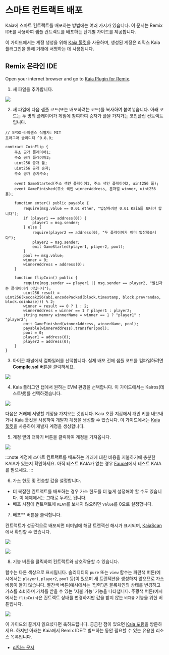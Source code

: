 # 스마트 컨트랙트 배포

Kaia에 스마트 컨트랙트를 배포하는 방법에는 여러 가지가 있습니다. 이 문서는 Remix IDE를 사용하여 샘플 컨트랙트를 배포하는 단계별 가이드를 제공합니다.

이 가이드에서는 계정 생성을 위해 [Kaia 툴킷](https://toolkit.kaia.io/account/)을 사용하며, 생성된 계정은 리믹스 Kaia 플러그인을 통해 거래에 서명하는 데 사용됩니다.

## Remix 온라인 IDE <a id="remix-ide"></a>

Open your internet browser and go to [Kaia Plugin for Remix](https://ide.kaia.io).

1. 새 파일을 추가합니다.

![](/img/build/smart-contracts/d-remix-create.png)

2. 새 파일에 다음 샘플 코드(또는 배포하려는 코드)를 복사하여 붙여넣습니다. 아래 코드는 두 명의 플레이어가 게임에 참여하여 승자가 풀을 가져가는 코인플립 컨트랙트입니다.

```solidity
// SPDX-라이센스 식별자: MIT
프라그마 솔리디티 ^0.8.0;

contract CoinFlip {
    주소 공개 플레이어1;
    주소 공개 플레이어2;
    uint256 공개 풀;
    uint256 공개 승자;
    주소 공개 승자주소;
    
    event GameStarted(주소 색인 플레이어1, 주소 색인 플레이어2, uint256 풀);
    event GameFinished(주소 색인 winnerAddress, 문자열 winner, uint256 풀);
    
    function enter() public payable {
        require(msg.value == 0.01 ether, "입장하려면 0.01 Kaia를 보내야 합니다");
        if (player1 == address(0)) {
            player1 = msg.sender;
        } else {
            require(player2 == address(0), "두 플레이어가 이미 입장했습니다");
            player2 = msg.sender;
            emit GameStarted(player1, player2, pool);
        }
        pool += msg.value;
        winner = 0;
        winnerAddress = address(0);
    }
    
    function flipCoin() public {
        require(msg.sender == player1 || msg.sender == player2, "발신자는 플레이어가 아닙니다");
        uint256 result = uint256(keccak256(abi.encodePacked(block.timestamp, block.prevrandao, block.coinbase))) % 2;
        winner = result == 0 ? 1 : 2;
        winnerAddress = winner == 1 ? player1 : player2;
        string memory winnerName = winner == 1 ? "player1" : "player2";
        emit GameFinished(winnerAddress, winnerName, pool);
        payable(winnerAddress).transfer(pool);
        pool = 0;
        player1 = address(0);
        player2 = address(0);
    }
}
```

3. 아이콘 패널에서 컴파일러를 선택합니다. 실제 배포 전에 샘플 코드를 컴파일하려면 **Compile.sol** 버튼을 클릭하세요.

![](/img/build/smart-contracts/d-remix-compile.png)

4. Kaia 플러그인 탭에서 원하는 EVM 환경을 선택합니다. 이 가이드에서는 Kairos(테스트넷)를 선택하겠습니다.

![](/img/build/smart-contracts/d-remix-env.png)

다음은 거래에 서명할 계정을 가져오는 것입니다. Kaia 호환 지갑에서 개인 키를 내보내거나 Kaia 툴킷을 사용하여 개발자 계정을 생성할 수 있습니다. 이 가이드에서는 [Kaia 툴킷](https://toolkit.kaia.io/account)을 사용하여 개발자 계정을 생성합니다.

5. 계정 옆의 더하기 버튼을 클릭하여 계정을 가져옵니다.

![](/img/build/smart-contracts/d-remix-import-account.png)

:::note
계정에 스마트 컨트랙트를 배포하는 거래에 대한 비용을 지불하기에 충분한 KAIA가 있는지 확인하세요. 아직 테스트 KAIA가 없는 경우 [Faucet](https://faucet.kaia.io/)에서 테스트 KAIA를 받으세요.
:::

6. 가스 한도 및 전송할 값을 설정합니다.

- 더 복잡한 컨트랙트를 배포하는 경우 가스 한도를 더 높게 설정해야 할 수도 있습니다. 이 예제에서는 그대로 두셔도 됩니다.
- 배포 시점에 컨트랙트에 `KLAY`를 보내지 않으려면 `Value`를 0으로 설정합니다.

7. 배포\*\* 버튼을 클릭합니다.

컨트랙트가 성공적으로 배포되면 터미널에 해당 트랜잭션 해시가 표시되며, [KaiaScan](https://kairos.kaiascan.io)에서 확인할 수 있습니다.

![](/img/build/smart-contracts/d-remix-deploy-btn.png)

![](/img/build/smart-contracts/d-remix-txhash.png)

8. 기능 버튼을 클릭하여 컨트랙트와 상호작용할 수 있습니다.

함수는 다른 색상으로 표시됩니다. 솔리디티의 `pure` 또는 `view` 함수는 파란색 버튼(예시에서는 `player1`, `player2`, `pool` 등)이 있으며 새 트랜잭션을 생성하지 않으므로 가스 비용이 들지 않습니다. 빨간색 버튼(예시에서는 '입력')은 블록체인의 상태를 변경하고 가스를 소비하며 가치를 받을 수 있는 '지불 가능' 기능을 나타냅니다. 주황색 버튼(예시에서는 `flipCoin`)은 컨트랙트 상태를 변경하지만 값을 받지 않는 `비지불` 기능을 위한 버튼입니다.

![](/img/build/smart-contracts/d-remix-deployed.png)

이 가이드의 끝까지 읽으셨다면 축하드립니다. 궁금한 점이 있으면 [Kaia 포럼](https://devforum.kaia.io/)을 방문하세요. 하지만 아래는 Kaia에서 Remix IDE로 빌드하는 동안 필요할 수 있는 유용한 리소스 목록입니다.

- [리믹스 문서](https://remix-ide.readthedocs.io/en/latest/)